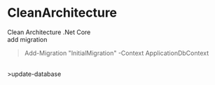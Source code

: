 # CleanArchitecture
Clean Architecture .Net Core
<br>
add migration 
>Add-Migration "InitialMigration" -Context ApplicationDbContext
<br>
>update-database
